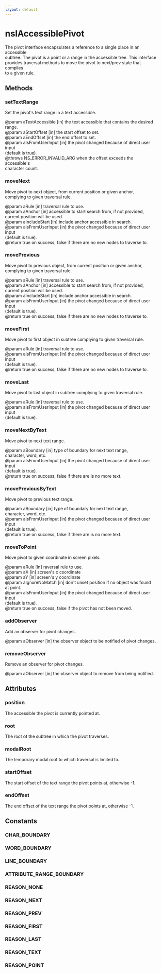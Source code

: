 ```yaml
---
layout: default
---
```


# nsIAccessiblePivot #
  
The pivot interface encapsulates a reference to a single place in an accessible  
subtree. The pivot is a point or a range in the accessible tree. This interface  
provides traversal methods to move the pivot to next/prev state that complies   
to a given rule.  
  

## Methods ##

### setTextRange ###
  
Set the pivot's text range in a text accessible.  
  
@param aTextAccessible  [in] the text accessible that contains the desired  
                          range.  
@param aStartOffset     [in] the start offset to set.  
@param aEndOffset       [in] the end offset to set.  
@param aIsFromUserInput [in] the pivot changed because of direct user input  
                          (default is true).  
@throws NS_ERROR_INVALID_ARG when the offset exceeds the accessible's  
  character count.  
  

### moveNext ###
  
Move pivot to next object, from current position or given anchor,  
complying to given traversal rule.  
  
@param aRule            [in] traversal rule to use.  
@param aAnchor          [in] accessible to start search from, if not provided,  
                          current position will be used.  
@param aIncludeStart    [in] include anchor accessible in search.  
@param aIsFromUserInput [in] the pivot changed because of direct user input  
                          (default is true).  
@return true on success, false if there are no new nodes to traverse to.  
  

### movePrevious ###
  
Move pivot to previous object, from current position or given anchor,  
complying to given traversal rule.  
  
@param aRule            [in] traversal rule to use.  
@param aAnchor          [in] accessible to start search from, if not provided,  
                          current position will be used.  
@param aIncludeStart    [in] include anchor accessible in search.  
@param aIsFromUserInput [in] the pivot changed because of direct user input  
                          (default is true).  
@return true on success, false if there are no new nodes to traverse to.  
  

### moveFirst ###
  
Move pivot to first object in subtree complying to given traversal rule.  
  
@param aRule            [in] traversal rule to use.  
@param aIsFromUserInput [in] the pivot changed because of direct user input  
                          (default is true).  
@return true on success, false if there are no new nodes to traverse to.  
  

### moveLast ###
  
Move pivot to last object in subtree complying to given traversal rule.  
  
@param aRule            [in] traversal rule to use.  
@param aIsFromUserInput [in] the pivot changed because of direct user input  
                          (default is true).  
  

### moveNextByText ###
  
Move pivot to next text range.  
  
@param aBoundary        [in] type of boundary for next text range,  
                          character, word, etc.  
@param aIsFromUserInput [in] the pivot changed because of direct user input  
                          (default is true).  
@return true on success, false if there are is no more text.  
  

### movePreviousByText ###
  
Move pivot to previous text range.  
  
@param aBoundary        [in] type of boundary for next text range,  
                          character, word, etc.  
@param aIsFromUserInput [in] the pivot changed because of direct user input  
                          (default is true).  
@return true on success, false if there are is no more text.  
  

### moveToPoint ###
  
Move pivot to given coordinate in screen pixels.  
  
@param aRule            [in]  raversal rule to use.  
@param aX               [in]  screen's x coordinate  
@param aY               [in]  screen's y coordinate  
@param aIgnoreNoMatch   [in]  don't unset position if no object was found  
                          at point.  
@param aIsFromUserInput [in] the pivot changed because of direct user input  
                          (default is true).  
@return true on success, false if the pivot has not been moved.  
  

### addObserver ###
  
Add an observer for pivot changes.  
  
@param aObserver [in] the observer object to be notified of pivot changes.  
  

### removeObserver ###
  
Remove an observer for pivot changes.  
  
@param aObserver [in] the observer object to remove from being notified.  
  

## Attributes ##

### position ###
  
The accessible the pivot is currently pointed at.  
  

### root ###
  
The root of the subtree in which the pivot traverses.  
  

### modalRoot ###
  
The temporary modal root to which traversal is limited to.  
  

### startOffset ###
  
The start offset of the text range the pivot points at, otherwise -1.  
  

### endOffset ###
  
The end offset of the text range the pivot points at, otherwise -1.  
  

## Constants ##

### CHAR_BOUNDARY ###

### WORD_BOUNDARY ###

### LINE_BOUNDARY ###

### ATTRIBUTE_RANGE_BOUNDARY ###

### REASON_NONE ###

### REASON_NEXT ###

### REASON_PREV ###

### REASON_FIRST ###

### REASON_LAST ###

### REASON_TEXT ###

### REASON_POINT ###

